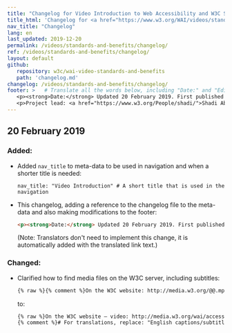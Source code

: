 ```yaml
---
title: "Changelog for Video Introduction to Web Accessibility and W3C Standards"
title_html: 'Changelog for <a href="https://www.w3.org/WAI/videos/standards-and-benefits/">Video Introduction to Web Accessibility and W3C Standards</a>'
nav_title: "Changelog"
lang: en
last_updated: 2019-12-20 
permalink: /videos/standards-and-benefits/changelog/
ref: /videos/standards-and-benefits/changelog/
layout: default
github:
   repository: w3c/wai-video-standards-and-benefits
   path: 'changelog.md'
changelog: /videos/standards-and-benefits/changelog/
footer: >   # Translate all the words below, including "Date:" and "Editor:". Do not change these dates.
   <p><strong>Date:</strong> Updated 20 February 2019. First published 4 December 2017. CHANGELOG.</p>
   <p>Project lead: <a href="https://www.w3.org/People/shadi/">Shadi Abou-Zahra</a>. Contributors: <a href="https://www.w3.org/People/Shawn/">Shawn Lawton Henry</a>, <a href="https://www.w3.org/People/Brewer/">Judy Brewer</a>, <a href="https://www.w3.org/People/yatil/">Eric Eggert</a>. Videographer and video editor: Ulrich Grimm, av-design GmbH.</p>
---
```


## 20 February 2019

### Added:

* Added `nav_title` to meta-data to be used in navigation and when a shorter title is needed: 
  
  `nav_title: "Video Introduction" # A short title that is used in the navigation`

* This changelog, adding a reference to the changelog file to the meta-data and also making modifications to the footer:
  
  ```html
  <p><strong>Date:</strong> Updated 20 February 2019. First published 4 December 2017. <a href="./changelog/">Changelog</a>.</p>
  ```

  (Note: Translators don't need to implement this change, it is automatically added with the translated link text.)

### Changed:

* Clarified how to find media files on the W3C server, including subtitles:

  ```markdown
  {% raw %}{% comment %}On the W3C website: http://media.w3.org/@@.mp4 {% endcomment %}{% endraw %}
  ```
  to: 

  ``` markdown
  {% raw %}On the W3C website — video: http://media.w3.org/wai/accessibility-intro/intro.mp4, English captions/subtitles file (VTT): http://media.w3.org/wai/accessibility-intro/W3C_INTRO_SFHI.en.vtt, list of other language VTT files: http://media.w3.org/wai/accessibility-intro/ 
  {% comment %}# For translations, replace: "English captions/subtitles file (VTT): http://media.w3.org/wai/accessibility-intro/W3C_INTRO_SFHI.en.vtt", with: "[language] captions/subtitles file (VTT): http://media.w3.org/wai/accessibility-intro/W3C_INTRO_SFHI.[lang code].vtt" {% endcomment %}{% endraw %}
  ```
 
